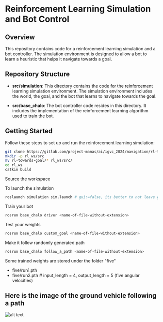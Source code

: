 # Reinforcement Learning Simulation and Bot Control

## Overview

This repository contains code for a reinforcement learning simulation and a bot controller. The simulation environment is designed to allow a bot to learn a heuristic that helps it navigate towards a goal.

## Repository Structure

- **src/simulation**: This directory contains the code for the reinforcement learning simulation environment. The simulation environment includes the world, the goal, and the bot that learns to navigate towards the goal.

- **src/base_chalo**: The bot controller code resides in this directory. It includes the implementation of the reinforcement learning algorithm used to train the bot.

## Getting Started

Follow these steps to set up and run the reinforcement learning simulation:

   ```bash
   git clone https://gitlab.com/project-manas/ai/igvc_2024/navigation/rl-towards-goal.git
   mkdir -p rl_ws/src
   mv rl-towards-goal/* rl_ws/src/
   cd rl_ws
   catkin build
   ```
Source the workspace

To launch the simulation
  ```bash
  roslaunch simulation sim.launch # gui:=false, its better to not leave gazebo open
  ```

Train your bot
  ```bash
  rosrun base_chalo driver <name-of-file-without-extension>
  ```

Test your weights
  ```bash
  rosrun base_chalo custom_goal <name-of-file-without-extension>
  ```

Make it follow randomly generated path
  ```bash
  rosrun base_chalo follow_a_path <name-of-file-without-extension>
  ```

Some trained weights are stored under the folder "five"
- five/run1.pth 
- five/run2.pth # input_length = 4, output_length = 5 (five angular velocities)

## Here is the image of the ground vehicle following a path
![alt text](https://github.com/AlphaGotReal/rl-towards-goal/blob/main/imgs/image.jpg?raw=true)
